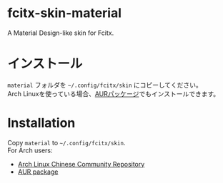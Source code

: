 # fcitx-skin-material
A Material Design-like skin for Fcitx.

# インストール
`material` フォルダを `~/.config/fcitx/skin` にコピーしてください。  
Arch Linuxを使っている場合、[AURパッケージ](https://aur.archlinux.org/packages/fcitx-skin-material/)でもインストールできます。

# Installation
Copy `material` to `~/.config/fcitx/skin`.  
For Arch users:
- [Arch Linux Chinese Community Repository](https://github.com/archlinuxcn/repo)
- [AUR package](https://aur.archlinux.org/packages/fcitx-skin-material/)
